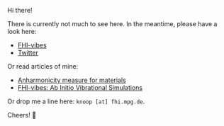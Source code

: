 Hi there!

There is currently not much to see here. In the meantime, please have a look here:

- [FHI-vibes](vibes-developers.gitlab.io/vibes/)
- [Twitter](https://twitter.com/flokno_phys)

Or read articles of mine:

- [Anharmonicity measure for materials](https://arxiv.org/abs/2006.14672)
- [FHI-vibes: Ab Initio Vibrational Simulations](https://joss.theoj.org/papers/10.21105/joss.02671)

Or drop me a line here: `knoop [at] fhi.mpg.de`. 

Cheers! 🚀
